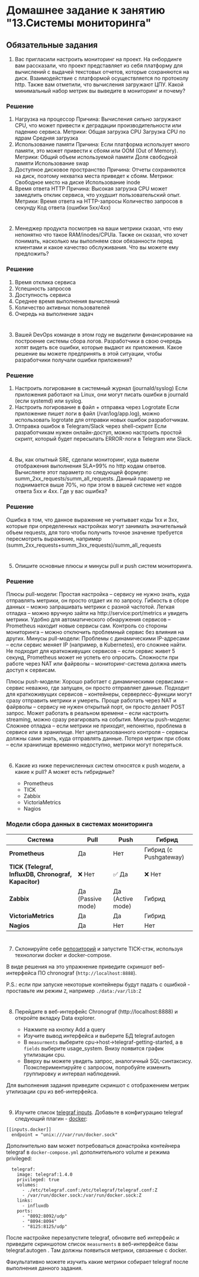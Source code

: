 # Домашнее задание к занятию "13.Системы мониторинга"

## Обязательные задания

1. Вас пригласили настроить мониторинг на проект. На онбординге вам рассказали, что проект представляет из себя 
платформу для вычислений с выдачей текстовых отчетов, которые сохраняются на диск. Взаимодействие с платформой 
осуществляется по протоколу http. Также вам отметили, что вычисления загружают ЦПУ. Какой минимальный набор метрик вы
выведите в мониторинг и почему?
### Решение
1. Нагрузка на процессор
Причина: Вычисления сильно загружают CPU, что может привести к деградации производительности или падению сервиса.
Метрики:
Общая загрузка CPU
Загрузка CPU по ядрам
Средняя загрузка
2. Использование памяти
Причина: Если платформа использует много памяти, это может привести к сбоям или OOM (Out of Memory).
Метрики:
Общий объем используемой памяти
Доля свободной памяти
Использование swap
3. Доступное дисковое пространство
Причина: Отчеты сохраняются на диск, поэтому нехватка места приведет к сбоям.
Метрики:
Свободное место на диске
Использование inode
4. Время ответа HTTP
Причина: Высокая загрузка CPU может замедлить отклик сервиса, что ухудшит пользовательский опыт.
Метрики:
Время ответа на HTTP-запросы
Количество запросов в секунду
Код ответа (ошибки 5xx/4xx)
#
2. Менеджер продукта посмотрев на ваши метрики сказал, что ему непонятно что такое RAM/inodes/CPUla. Также он сказал, 
что хочет понимать, насколько мы выполняем свои обязанности перед клиентами и какое качество обслуживания. Что вы 
можете ему предложить?
### Решение
1. Время отклика сервиса
2. Успешность запросов
3. Доступность сервиса
4. Среднее время выполнения вычислений
5. Количество активных пользователей
6. Очередь на выполнение задач
#
3. Вашей DevOps команде в этом году не выделили финансирование на построение системы сбора логов. Разработчики в свою 
очередь хотят видеть все ошибки, которые выдают их приложения. Какое решение вы можете предпринять в этой ситуации, 
чтобы разработчики получали ошибки приложения?
### Решение
1. Настроить логирование в системный журнал (journald/syslog)
Если приложения работают на Linux, они могут писать ошибки в journald (если systemd) или syslog.
2. Настроить логирование в файл + отправка через Logrotate
Если приложение пишет логи в файл (/var/log/app.log), можно использовать logrotate для отправки новых ошибок разработчикам.
3. Отправка ошибок в Telegram/Slack через shell-скрипт
Если разработчикам нужен онлайн-доступ, можно настроить простой скрипт, который будет пересылать ERROR-логи в Telegram или Slack.
#
4. Вы, как опытный SRE, сделали мониторинг, куда вывели отображения выполнения SLA=99% по http кодам ответов. 
Вычисляете этот параметр по следующей формуле: summ_2xx_requests/summ_all_requests. Данный параметр не поднимается выше 
70%, но при этом в вашей системе нет кодов ответа 5xx и 4xx. Где у вас ошибка?
### Решение
Ошибка в том, что данное выражение не учитывает коды 1xx и 3xx, которые при определенных настройках могут занимать значительный объем requests, для того чтобы получить точное значение требуется пересмотреть выражение, например (summ_2xx_requests+summ_3xx_requests)/summ_all_requests
#
5. Опишите основные плюсы и минусы pull и push систем мониторинга.
### Решение
Плюсы pull-модели:
Простая настройка – сервису не нужно знать, куда отправлять метрики, он просто отдает их по запросу.
Гибкость в сборе данных – можно запрашивать метрики с разной частотой.
Легкая отладка – можно вручную зайти на http://service:port/metrics и увидеть метрики.
Удобно для автоматического обнаружения сервисов – Prometheus находит новые сервисы сам.
Контроль со стороны мониторинга – можно отключить проблемный сервис без влияния на других.
Минусы pull-модели:
Проблемы с динамическими IP-адресами – если сервис меняет IP (например, в Kubernetes), его сложнее найти.
Не подходит для краткоживущих сервисов – если сервис живет 5 секунд, Prometheus может не успеть его опросить.
Сложности при работе через NAT или файрволы – мониторинг-система должна иметь доступ к сервисам.

Плюсы push-модели:
Хорошо работает с динамическими сервисами – сервис неважно, где запущен, он просто отправляет данные.
Подходит для краткоживущих сервисов – контейнеры, серверлесс-функции могут сразу отправить метрики и умереть.
Проще работать через NAT и файрволы – сервису не нужен открытый порт, он просто делает POST запрос.
Может работать в реальном времени – если настроить streaming, можно сразу реагировать на события.
Минусы push-модели:
Сложнее отладка – если метрики не приходят, непонятно, проблема в сервисе или в хранилище.
Нет централизованного контроля – сервисы должны сами знать, куда отправлять данные.
Потеря метрик при сбоях – если хранилище временно недоступно, метрики могут потеряться.
#
6. Какие из ниже перечисленных систем относятся к push модели, а какие к pull? А может есть гибридные?

    - Prometheus 
    - TICK
    - Zabbix
    - VictoriaMetrics
    - Nagios
### Модели сбора данных в системах мониторинга

| Система          | Pull | Push | Гибрид |
|-----------------|------|------|--------|
| **Prometheus**       |  Да  |  Нет  |  Гибрид (с Pushgateway) |
| **TICK (Telegraf, InfluxDB, Chronograf, Kapacitor)** | ❌ Нет | ✅ Да  | ❌ Нет |
| **Zabbix**          |  Да (Passive mode)  |  Да (Active mode)  |  Гибрид |
| **VictoriaMetrics** |  Да  |  Да  |  Гибрид |
| **Nagios**         |  Да  |  Нет  |  Нет |
#
7. Склонируйте себе [репозиторий](https://github.com/influxdata/sandbox/tree/master) и запустите TICK-стэк, 
используя технологии docker и docker-compose.

В виде решения на это упражнение приведите скриншот веб-интерфейса ПО chronograf (`http://localhost:8888`). 

P.S.: если при запуске некоторые контейнеры будут падать с ошибкой - проставьте им режим `Z`, например
`./data:/var/lib:Z`
#
8. Перейдите в веб-интерфейс Chronograf (http://localhost:8888) и откройте вкладку Data explorer.
        
    - Нажмите на кнопку Add a query
    - Изучите вывод интерфейса и выберите БД telegraf.autogen
    - В `measurments` выберите cpu->host->telegraf-getting-started, а в `fields` выберите usage_system. Внизу появится график утилизации cpu.
    - Вверху вы можете увидеть запрос, аналогичный SQL-синтаксису. Поэкспериментируйте с запросом, попробуйте изменить группировку и интервал наблюдений.

Для выполнения задания приведите скриншот с отображением метрик утилизации cpu из веб-интерфейса.
#
9. Изучите список [telegraf inputs](https://github.com/influxdata/telegraf/tree/master/plugins/inputs). 
Добавьте в конфигурацию telegraf следующий плагин - [docker](https://github.com/influxdata/telegraf/tree/master/plugins/inputs/docker):
```
[[inputs.docker]]
  endpoint = "unix:///var/run/docker.sock"
```

Дополнительно вам может потребоваться донастройка контейнера telegraf в `docker-compose.yml` дополнительного volume и 
режима privileged:
```
  telegraf:
    image: telegraf:1.4.0
    privileged: true
    volumes:
      - ./etc/telegraf.conf:/etc/telegraf/telegraf.conf:Z
      - /var/run/docker.sock:/var/run/docker.sock:Z
    links:
      - influxdb
    ports:
      - "8092:8092/udp"
      - "8094:8094"
      - "8125:8125/udp"
```

После настройке перезапустите telegraf, обновите веб интерфейс и приведите скриншотом список `measurments` в 
веб-интерфейсе базы telegraf.autogen . Там должны появиться метрики, связанные с docker.

Факультативно можете изучить какие метрики собирает telegraf после выполнения данного задания.
